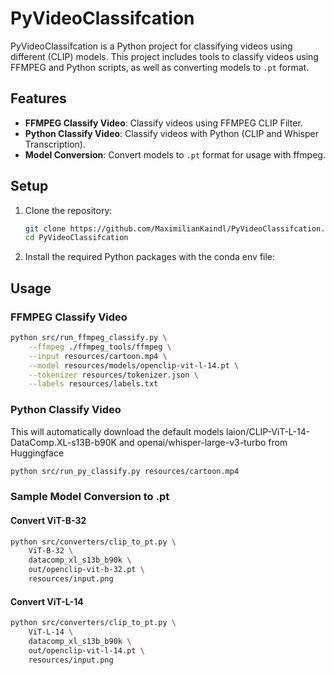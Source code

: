 # PyVideoClassifcation

PyVideoClassifcation is a Python project for classifying videos using different (CLIP) models. This project includes tools to classify videos using FFMPEG and Python scripts, as well as converting models to `.pt` format.

## Features

- **FFMPEG Classify Video**: Classify videos using FFMPEG CLIP Filter.
- **Python Classify Video**: Classify videos with Python (CLIP and Whisper Transcription).
- **Model Conversion**: Convert models to `.pt` format for usage with ffmpeg.

## Setup

1. Clone the repository:
    ```sh
    git clone https://github.com/MaximilianKaindl/PyVideoClassifcation.git
    cd PyVideoClassifcation
    ```

2. Install the required Python packages with the conda env file:

## Usage

### FFMPEG Classify Video

```sh
python src/run_ffmpeg_classify.py \
    --ffmpeg ./ffmpeg_tools/ffmpeg \
    --input resources/cartoon.mp4 \
    --model resources/models/openclip-vit-l-14.pt \
    --tokenizer resources/tokenizer.json \
    --labels resources/labels.txt
```

### Python Classify Video

This will automatically download the default models laion/CLIP-ViT-L-14-DataComp.XL-s13B-b90K and openai/whisper-large-v3-turbo from Huggingface

```sh
python src/run_py_classify.py resources/cartoon.mp4
```

### Sample Model Conversion to .pt

#### Convert ViT-B-32

```sh
python src/converters/clip_to_pt.py \
    ViT-B-32 \
    datacomp_xl_s13b_b90k \
    out/openclip-vit-b-32.pt \
    resources/input.png
```

#### Convert ViT-L-14

```sh
python src/converters/clip_to_pt.py \
    ViT-L-14 \
    datacomp_xl_s13b_b90k \
    out/openclip-vit-l-14.pt \
    resources/input.png
```
